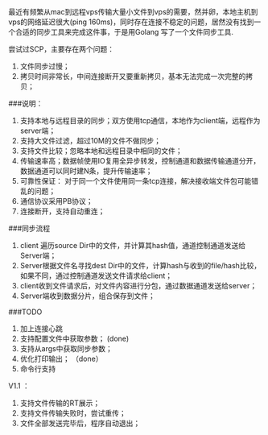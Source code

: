 
最近有频繁从mac到远程vps传输大量小文件到vps的需要，然并卵，本地主机到vps的网络延迟很大(ping 160ms)，同时存在连接不稳定的问题，居然没有找到一个合适的同步工具来完成这件事，于是用Golang 写了一个文件同步工具.

尝试过SCP，主要存在两个问题：
1. 文件同步过慢；
2. 拷贝时间非常长，中间连接断开又要重新拷贝，基本无法完成一次完整的拷贝；

###说明：

1. 支持本地与远程目录的同步；双方使用tcp通信，本地作为client端，远程作为server端；
2. 支持大文件过滤，超过10M的文件不做同步；
3. 支持文件比较；忽略本地和远程目录中相同的文件；
4. 传输速率高；数据帧使用IO复用全异步转发，控制通道和数据传输通道分开，数据通道可以同时建N条，提升传输速率；
5. 可靠性保证： 对于同一个文件使用同一条tcp连接，解决接收端文件包可能错乱的问题；
6. 通信协议采用PB协议；
7. 连接断开，支持自动重连；

###同步流程
1. client 遍历source Dir中的文件，并计算其hash值，通道控制通道发送给Server端；
2. Server根据文件名寻找dest Dir中的文件，计算hash与收到的file/hash比较，如果不同，通过控制通道发送文件请求给client；
3. client收到文件请求后，对文件内容进行分包，通过数据通道发送给server；
4. Server端收到数据分片，组合保存到文件；

###TODO

1. 加上连接心跳
2. 支持配置文件中获取参数； (done)
3. 支持从args中获取同步参数；
4. 优化打印输出； （done）
5. 命令行支持

V1.1 ：
1. 支持文件传输的RT展示；
2. 支持文件传输失败时，尝试重传；
3. 文件全部发送完毕后，程序自动退出；

